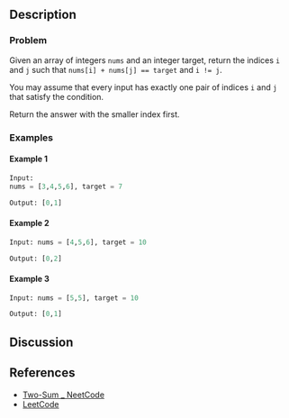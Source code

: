 ## Description
### Problem
Given an array of integers `nums` and an integer target, return the indices `i` and `j` such that `nums[i] + nums[j] == target` and `i != j`.

You may assume that every input has exactly one pair of indices `i` and `j` that satisfy the condition.

Return the answer with the smaller index first.

### Examples
#### Example 1
```python
Input: 
nums = [3,4,5,6], target = 7

Output: [0,1]
```

#### Example 2
```python
Input: nums = [4,5,6], target = 10

Output: [0,2]
```

#### Example 3
```python
Input: nums = [5,5], target = 10

Output: [0,1]
```

## Discussion

## References
- [Two-Sum _ NeetCode](https://neetcode.io/problems/two-integer-sum?list=neetcode150)
- [LeetCode](https://leetcode.com/problems/two-sum/description/)